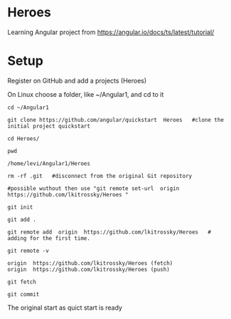 # Heroes
Learning Angular project from https://angular.io/docs/ts/latest/tutorial/

# Setup
Register on GitHub and add a projects (Heroes) 

On Linux choose a folder, like ~/Angular1,  and cd to it
```
cd ~/Angular1

git clone https://github.com/angular/quickstart  Heroes   #clone the initial project quickstart

cd Heroes/

pwd

/home/levi/Angular1/Heroes

rm -rf .git   #disconnect from the original Git repository  

#possible wuthout then use "git remote set-url  origin  https://github.com/lkitrossky/Heroes "

git init

git add .

git remote add  origin  https://github.com/lkitrossky/Heroes   # adding for the first time.

git remote -v

origin	https://github.com/lkitrossky/Heroes (fetch)
origin	https://github.com/lkitrossky/Heroes (push)

git fetch

git commit
```
The original start as quict start is ready
